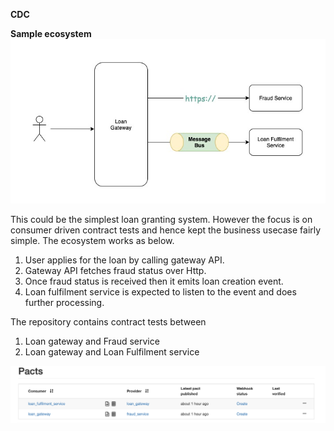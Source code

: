 ****CDC****

**Sample ecosystem**
![Alt text](doc/image/cdc.jpg?raw=true "Ecosystem")


This could be the simplest loan granting system. However the focus is on consumer driven contract tests and hence kept the business usecase fairly simple. The ecosystem works as below.
1. User applies for the loan by calling gateway API.
2. Gateway API fetches fraud status over Http.
3. Once fraud status is received then it emits loan creation event.
4. Loan fulfilment service is expected to listen to the event and does further processing.

The repository contains contract tests between
1. Loan gateway and Fraud service
2. Loan gateway and Loan Fulfilment service

![Alt text](doc/image/pacts.png?raw=true "Sample pacts")

